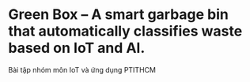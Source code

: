 # Green Box – A smart garbage bin that automatically classifies waste based on IoT and AI.

Bài tập nhóm môn IoT và ứng dụng PTITHCM
